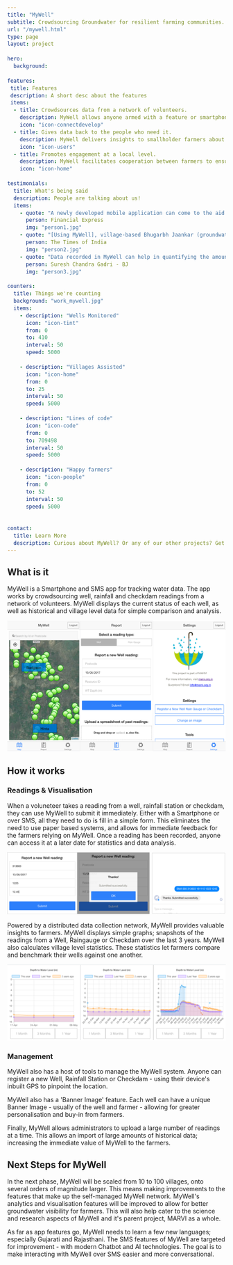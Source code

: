 ```yaml
---
title: "MyWell"
subtitle: Crowdsourcing Groundwater for resilient farming communities.
url: "/mywell.html"
type: page
layout: project

hero:
  background: 

features:
 title: Features
 description: A short desc about the features
 items:
  - title: Crowdsources data from a network of volunteers.
    description: MyWell allows anyone armed with a feature or smartphone to take part in science.
    icon: "icon-connectdevelop"
  - title: Gives data back to the people who need it.
    description: MyWell delivers insights to smallholder farmers about the state of their groundwater.
    icon: "icon-users"
  - title: Promotes engagement at a local level.
    description: MyWell facilitates cooperation between farmers to ensure the future of their water supply.
    icon: "icon-home"

testimonials:
  title: What's being said
  description: People are talking about us!
  items:
    - quote: "A newly developed mobile application can come to the aid of experts looking to source data on groundwater level and create awareness about the issue among farmers."
      person: Financial Express
      img: "person1.jpg"
    - quote: "[Using MyWell], village-based Bhugarbh Jaankar (groundwater experts) will update groundwater level figures on a weekly basis... [covering] 250 wells in Dharta watershed in Rajasthan and 110 wells in Meghraj watershed in Gujarat. "
      person: The Times of India
      img: "person2.jpg"
    - quote: "Data recorded in MyWell can help in quantifying the amount of water in our well so that we can plan according to less water dependent crops."
      person: Suresh Chandra Gadri - BJ
      img: "person3.jpg"

counters:
  title: Things we're counting
  background: "work_mywell.jpg"
  items:
    - description: "Wells Monitored"
      icon: "icon-tint"
      from: 0
      to: 410
      interval: 50
      speed: 5000

    - description: "Villages Assisted"
      icon: "icon-home"
      from: 0
      to: 25
      interval: 50
      speed: 5000

    - description: "Lines of code"
      icon: "icon-code"
      from: 0
      to: 709498
      interval: 50
      speed: 5000

    - description: "Happy farmers"
      icon: "icon-people"
      from: 0
      to: 52
      interval: 50
      speed: 5000


contact:
  title: Learn More
  description: Curious about MyWell? Or any of our other projects? Get in touch!
---
```


## What is it

MyWell is a Smartphone and SMS app for tracking water data. The app works by crowdsourcing well, rainfall and checkdam readings from a network of volunteers. MyWell displays the current status of each well, as well as historical and village level data for simple comparison and analysis.

![mywell_overview](https://github.com/lewisdaly/mywell-server/raw/master/paper/image-1-screenshots.png)


## How it works

### Readings & Visualisation

When a voluneteer takes a reading from a well, rainfall station or checkdam, they can use MyWell to submit it immediately. Either with a Smartphone or over SMS, all they need to do is fill in a simple form. This eliminates the need to use paper based systems, and allows for immediate feedback for the farmers relying on MyWell. Once a reading has been recorded, anyone can access it at a later date for statistics and data analysis.

![mywell_submission_process](https://github.com/lewisdaly/mywell-server/raw/master/paper/image-2-submission.png)

Powered by a distributed data collection network, MyWell provides valuable insights to farmers. MyWell displays simple graphs; snapshots of the readings from a Well, Raingauge or Checkdam over the last 3 years.  MyWell also calculates village level statistics. These statistics let farmers  compare and benchmark their wells against one another.

![mywell_vis](https://github.com/lewisdaly/mywell-server/raw/master/paper/image-3-visualisations.png)

### Management

MyWell also has a host of tools to manage the MyWell system. Anyone can register a new Well, Rainfall Station or Checkdam - using their device's inbuilt GPS to pinpoint the location.

MyWell also has a 'Banner Image' feature. Each well can have a unique Banner Image - usually of the well and farmer -  allowing for greater personalisation and buy-in from farmers.

Finally, MyWell allows administrators to upload a large number of readings at a time. This allows an import of large amounts of historical data; increasing the immediate value of MyWell to the farmers.

## Next Steps for MyWell

In the next phase, MyWell will be scaled from 10 to 100 villages, onto several orders of magnitude larger. This means making improvements to the features that make up the self-managed MyWell network. MyWell's analytics and visualisation features will be improved to allow for better groundwater visibility for farmers. This will also help cater to the science and research aspects of MyWell and it's parent project, MARVI as a whole.

As far as app features go, MyWell needs to learn a few new languages; especially Gujarati and Rajasthani. The SMS features of MyWell are targeted for improvement - with modern Chatbot and AI technologies. The goal is to make interacting with MyWell over SMS easier and more conversational.
